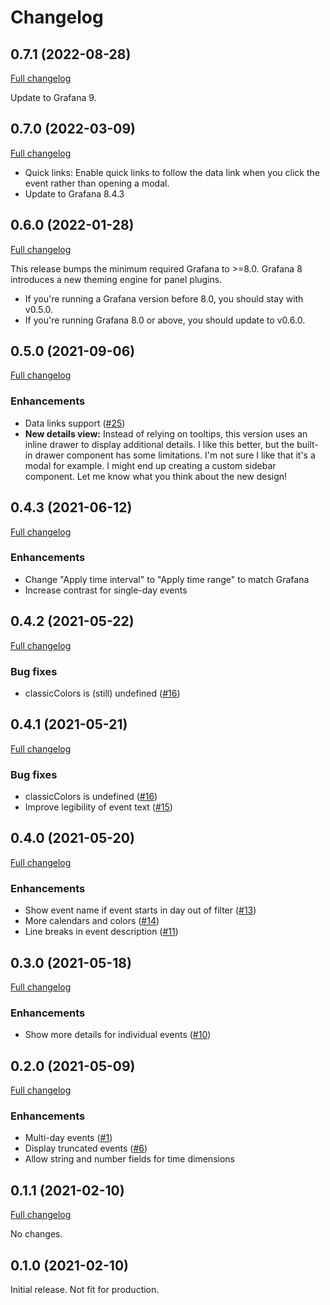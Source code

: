 # Changelog

## 0.7.1 (2022-08-28)

[Full changelog](https://github.com/marcusolsson/grafana-calendar-panel/compare/v0.7.0...v0.7.1)

Update to Grafana 9.

## 0.7.0 (2022-03-09)

[Full changelog](https://github.com/marcusolsson/grafana-calendar-panel/compare/v0.6.0...v0.7.0)

- Quick links: Enable quick links to follow the data link when you click the event rather than opening a modal.
- Update to Grafana 8.4.3

## 0.6.0 (2022-01-28)

[Full changelog](https://github.com/marcusolsson/grafana-calendar-panel/compare/v0.5.0...v0.6.0)

This release bumps the minimum required Grafana to >=8.0. Grafana 8 introduces a new theming engine for panel plugins.

- If you're running a Grafana version before 8.0, you should stay with v0.5.0.
- If you're running Grafana 8.0 or above, you should update to v0.6.0.

## 0.5.0 (2021-09-06)

[Full changelog](https://github.com/marcusolsson/grafana-calendar-panel/compare/v0.4.3...v0.5.0)

### Enhancements

- Data links support ([#25](https://github.com/marcusolsson/grafana-calendar-panel/issues/25))
- **New details view:** Instead of relying on tooltips, this version uses an inline drawer to display additional details. I like this better, but the built-in drawer component has some limitations. I'm not sure I like that it's a modal for example. I might end up creating a custom sidebar component. Let me know what you think about the new design!

## 0.4.3 (2021-06-12)

[Full changelog](https://github.com/marcusolsson/grafana-calendar-panel/compare/v0.4.2...v0.4.3)

### Enhancements

- Change "Apply time interval" to "Apply time range" to match Grafana
- Increase contrast for single-day events

## 0.4.2 (2021-05-22)

[Full changelog](https://github.com/marcusolsson/grafana-calendar-panel/compare/v0.4.1...v0.4.2)

### Bug fixes

- classicColors is (still) undefined ([#16](https://github.com/marcusolsson/grafana-calendar-panel/issues/16))

## 0.4.1 (2021-05-21)

[Full changelog](https://github.com/marcusolsson/grafana-calendar-panel/compare/v0.4.0...v0.4.1)

### Bug fixes

- classicColors is undefined ([#16](https://github.com/marcusolsson/grafana-calendar-panel/issues/16))
- Improve legibility of event text ([#15](https://github.com/marcusolsson/grafana-calendar-panel/issues/15))

## 0.4.0 (2021-05-20)

[Full changelog](https://github.com/marcusolsson/grafana-calendar-panel/compare/v0.3.0...v0.4.0)

### Enhancements

- Show event name if event starts in day out of filter ([#13](https://github.com/marcusolsson/grafana-calendar-panel/issues/13))
- More calendars and colors ([#14](https://github.com/marcusolsson/grafana-calendar-panel/issues/14))
- Line breaks in event description ([#11](https://github.com/marcusolsson/grafana-calendar-panel/issues/11))

## 0.3.0 (2021-05-18)

[Full changelog](https://github.com/marcusolsson/grafana-calendar-panel/compare/v0.2.0...v0.3.0)

### Enhancements

- Show more details for individual events ([#10](https://github.com/marcusolsson/grafana-calendar-panel/issues/10))

## 0.2.0 (2021-05-09)

[Full changelog](https://github.com/marcusolsson/grafana-calendar-panel/compare/v0.1.1...v0.2.0)

### Enhancements

- Multi-day events ([#1](https://github.com/marcusolsson/grafana-calendar-panel/issues/1))
- Display truncated events ([#6](https://github.com/marcusolsson/grafana-calendar-panel/issues/6))
- Allow string and number fields for time dimensions

## 0.1.1 (2021-02-10)

[Full changelog](https://github.com/marcusolsson/grafana-calendar-panel/compare/v0.1.0...v0.1.1)

No changes.

## 0.1.0 (2021-02-10)

Initial release. Not fit for production.
